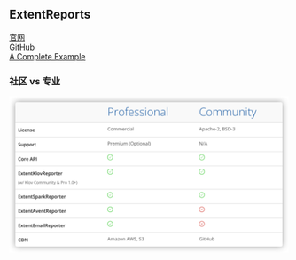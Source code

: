 ## ExtentReports
[官网](https://www.extentreports.com/)   
[GitHub](https://github.com/extent-framework/extentreports-java)   
[A Complete Example](https://github.com/extent-framework/extentreports-java/wiki/A-Complete-Example)
### 社区 vs 专业
![](./images/pvsc.png)